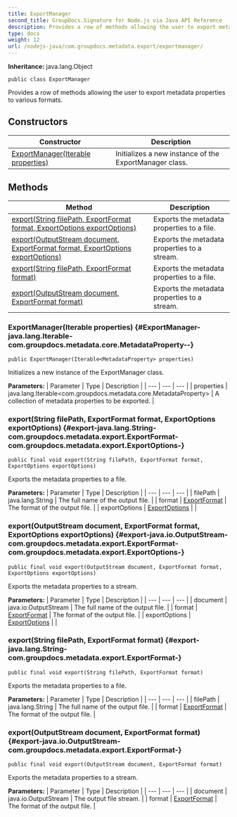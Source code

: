 ```yaml
---
title: ExportManager
second_title: GroupDocs.Signature for Node.js via Java API Reference
description: Provides a row of methods allowing the user to export metadata properties to various formats.
type: docs
weight: 12
url: /nodejs-java/com.groupdocs.metadata.export/exportmanager/
---
```

**Inheritance:**
java.lang.Object
```
public class ExportManager
```

Provides a row of methods allowing the user to export metadata properties to various formats.
## Constructors

| Constructor | Description |
| --- | --- |
| [ExportManager(Iterable<MetadataProperty> properties)](#ExportManager-java.lang.Iterable-com.groupdocs.metadata.core.MetadataProperty--) | Initializes a new instance of the  ExportManager  class. |
## Methods

| Method | Description |
| --- | --- |
| [export(String filePath, ExportFormat format, ExportOptions exportOptions)](#export-java.lang.String-com.groupdocs.metadata.export.ExportFormat-com.groupdocs.metadata.export.ExportOptions-) | Exports the metadata properties to a file. |
| [export(OutputStream document, ExportFormat format, ExportOptions exportOptions)](#export-java.io.OutputStream-com.groupdocs.metadata.export.ExportFormat-com.groupdocs.metadata.export.ExportOptions-) | Exports the metadata properties to a stream. |
| [export(String filePath, ExportFormat format)](#export-java.lang.String-com.groupdocs.metadata.export.ExportFormat-) | Exports the metadata properties to a file. |
| [export(OutputStream document, ExportFormat format)](#export-java.io.OutputStream-com.groupdocs.metadata.export.ExportFormat-) | Exports the metadata properties to a stream. |
### ExportManager(Iterable<MetadataProperty> properties) {#ExportManager-java.lang.Iterable-com.groupdocs.metadata.core.MetadataProperty--}
```
public ExportManager(Iterable<MetadataProperty> properties)
```


Initializes a new instance of the  ExportManager  class.

**Parameters:**
| Parameter | Type | Description |
| --- | --- | --- |
| properties | java.lang.Iterable<com.groupdocs.metadata.core.MetadataProperty> | A collection of metadata properties to be exported. |

### export(String filePath, ExportFormat format, ExportOptions exportOptions) {#export-java.lang.String-com.groupdocs.metadata.export.ExportFormat-com.groupdocs.metadata.export.ExportOptions-}
```
public final void export(String filePath, ExportFormat format, ExportOptions exportOptions)
```


Exports the metadata properties to a file.

**Parameters:**
| Parameter | Type | Description |
| --- | --- | --- |
| filePath | java.lang.String | The full name of the output file. |
| format | [ExportFormat](../../com.groupdocs.metadata.export/exportformat) | The format of the output file. |
| exportOptions | [ExportOptions](../../com.groupdocs.metadata.export/exportoptions) |  |

### export(OutputStream document, ExportFormat format, ExportOptions exportOptions) {#export-java.io.OutputStream-com.groupdocs.metadata.export.ExportFormat-com.groupdocs.metadata.export.ExportOptions-}
```
public final void export(OutputStream document, ExportFormat format, ExportOptions exportOptions)
```


Exports the metadata properties to a stream.

**Parameters:**
| Parameter | Type | Description |
| --- | --- | --- |
| document | java.io.OutputStream | The full name of the output file. |
| format | [ExportFormat](../../com.groupdocs.metadata.export/exportformat) | The format of the output file. |
| exportOptions | [ExportOptions](../../com.groupdocs.metadata.export/exportoptions) |  |

### export(String filePath, ExportFormat format) {#export-java.lang.String-com.groupdocs.metadata.export.ExportFormat-}
```
public final void export(String filePath, ExportFormat format)
```


Exports the metadata properties to a file.

**Parameters:**
| Parameter | Type | Description |
| --- | --- | --- |
| filePath | java.lang.String | The full name of the output file. |
| format | [ExportFormat](../../com.groupdocs.metadata.export/exportformat) | The format of the output file. |

### export(OutputStream document, ExportFormat format) {#export-java.io.OutputStream-com.groupdocs.metadata.export.ExportFormat-}
```
public final void export(OutputStream document, ExportFormat format)
```


Exports the metadata properties to a stream.

**Parameters:**
| Parameter | Type | Description |
| --- | --- | --- |
| document | java.io.OutputStream | The output file stream. |
| format | [ExportFormat](../../com.groupdocs.metadata.export/exportformat) | The format of the output file. |

